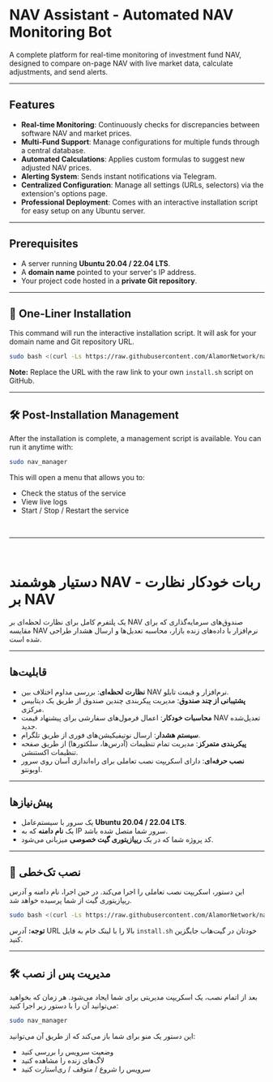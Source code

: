 # NAV Assistant - Automated NAV Monitoring Bot

A complete platform for real-time monitoring of investment fund NAV, designed to compare on-page NAV with live market data, calculate adjustments, and send alerts.

---

## Features
- **Real-time Monitoring**: Continuously checks for discrepancies between software NAV and market prices.
- **Multi-Fund Support**: Manage configurations for multiple funds through a central database.
- **Automated Calculations**: Applies custom formulas to suggest new adjusted NAV prices.
- **Alerting System**: Sends instant notifications via Telegram.
- **Centralized Configuration**: Manage all settings (URLs, selectors) via the extension's options page.
- **Professional Deployment**: Comes with an interactive installation script for easy setup on any Ubuntu server.

---

## Prerequisites
- A server running **Ubuntu 20.04 / 22.04 LTS**.
- A **domain name** pointed to your server's IP address.
- Your project code hosted in a **private Git repository**.

---

## 🚀 One-Liner Installation
This command will run the interactive installation script. It will ask for your domain name and Git repository URL.

```bash
sudo bash <(curl -Ls https://raw.githubusercontent.com/AlamorNetwork/nav_assistant_project/main/install.sh) install
```
**Note:** Replace the URL with the raw link to your own `install.sh` script on GitHub.

---

## 🛠️ Post-Installation Management
After the installation is complete, a management script is available. You can run it anytime with:
```bash
sudo nav_manager
```
This will open a menu that allows you to:
- Check the status of the service
- View live logs
- Start / Stop / Restart the service

<br>
<hr>
<br>

# دستیار هوشمند NAV - ربات خودکار نظارت بر NAV

یک پلتفرم کامل برای نظارت لحظه‌ای بر NAV صندوق‌های سرمایه‌گذاری که برای مقایسه NAV نرم‌افزار با داده‌های زنده بازار، محاسبه تعدیل‌ها و ارسال هشدار طراحی شده است.

---

## قابلیت‌ها
- **نظارت لحظه‌ای**: بررسی مداوم اختلاف بین NAV نرم‌افزار و قیمت تابلو.
- **پشتیبانی از چند صندوق**: مدیریت پیکربندی چندین صندوق از طریق یک دیتابیس مرکزی.
- **محاسبات خودکار**: اعمال فرمول‌های سفارشی برای پیشنهاد قیمت NAV تعدیل‌شده جدید.
- **سیستم هشدار**: ارسال نوتیفیکیشن‌های فوری از طریق تلگرام.
- **پیکربندی متمرکز**: مدیریت تمام تنظیمات (آدرس‌ها، سلکتورها) از طریق صفحه تنظیمات اکستنشن.
- **نصب حرفه‌ای**: دارای اسکریپت نصب تعاملی برای راه‌اندازی آسان روی سرور اوبونتو.

---

## پیش‌نیازها
- یک سرور با سیستم‌عامل **Ubuntu 20.04 / 22.04 LTS**.
- یک **نام دامنه** که به IP سرور شما متصل شده باشد.
- کد پروژه شما که در یک **ریپازیتوری گیت خصوصی** میزبانی می‌شود.

---

## 🚀 نصب تک‌خطی
این دستور، اسکریپت نصب تعاملی را اجرا می‌کند. در حین اجرا، نام دامنه و آدرس ریپازیتوری گیت از شما پرسیده خواهد شد.

```bash
sudo bash <(curl -Ls https://raw.githubusercontent.com/AlamorNetwork/nav_assistant_project/main/install.sh) install
```
**توجه:** آدرس URL بالا را با لینک خام به فایل `install.sh` خودتان در گیت‌هاب جایگزین کنید.

---

## 🛠️ مدیریت پس از نصب
بعد از اتمام نصب، یک اسکریپت مدیریتی برای شما ایجاد می‌شود. هر زمان که بخواهید می‌توانید آن را با دستور زیر اجرا کنید:
```bash
sudo nav_manager
```
این دستور یک منو برای شما باز می‌کند که از طریق آن می‌توانید:
- وضعیت سرویس را بررسی کنید
- لاگ‌های زنده را مشاهده کنید
- سرویس را شروع / متوقف / ری‌استارت کنید